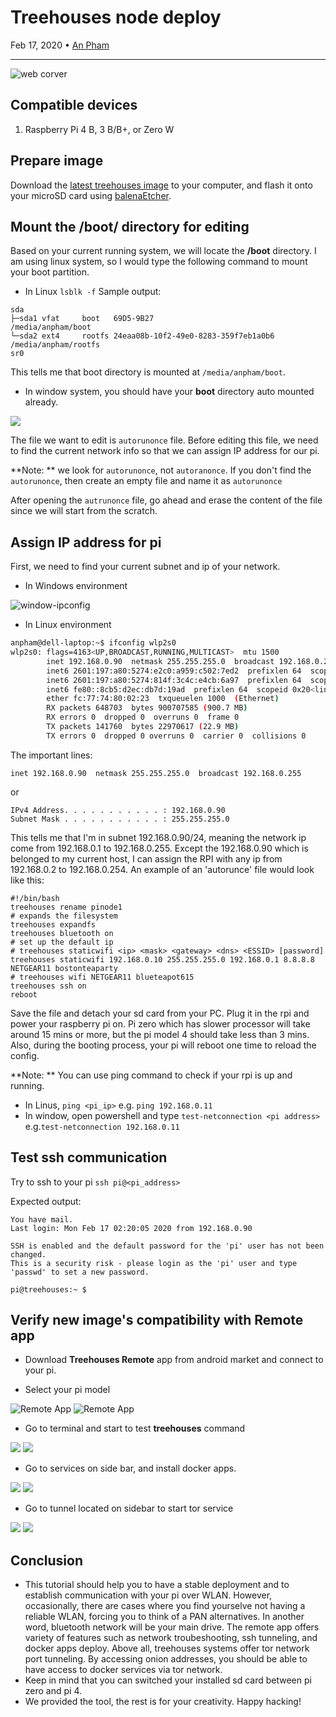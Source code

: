 # Treehouses node deploy

Feb 17, 2020 • [An Pham](https://github.com/phamduchongan93)

---
![](images/20200217-cover.jpg "web corver")

## Compatible devices
1.  Raspberry Pi 4 B, 3 B/B+, or Zero W

## Prepare image

Download the [latest treehouses image](http://download.treehouses.io/) to your computer, and flash it onto your microSD card using [balenaEtcher](https://etcher.io).

## Mount the **/boot/** directory for editing 
Based on your current running system, we will locate the **/boot** directory. I am using linux system, so I would type the following command to mount your boot partition.

- In Linux 
`lsblk -f`
Sample output:
```
sda                                                         
├─sda1 vfat     boot   69D5-9B27                            /media/anpham/boot
└─sda2 ext4     rootfs 24eaa08b-10f2-49e0-8283-359f7eb1a0b6 /media/anpham/rootfs
sr0                                                         
```
This tells me that boot directory is mounted at `/media/anpham/boot`. 

- In window system, you should have your **boot** directory auto mounted already.

![](images/20200217-windows-boot.png)

The file we want to edit  is `autorunonce` file. Before editing this file, we need to find the current network info so that we can assign IP address for our pi.

**Note: ** we look for `autorunonce`, not `autoranonce`. If you don't find the `autorunonce`, then create an empty file and name it as `autorunonce`

After opening the `autrunonce` file, go ahead and erase the content of the file since we will start from the scratch. 

## Assign IP address for pi
First, we need to find your current subnet and ip of your network. 

- In Windows environment

![window-ipconfig](images/20200217-windows-ipconfig.jpg)

- In Linux environment

```bash
anpham@dell-laptop:~$ ifconfig wlp2s0                                                                                                            
wlp2s0: flags=4163<UP,BROADCAST,RUNNING,MULTICAST>  mtu 1500                                                                                     
        inet 192.168.0.90  netmask 255.255.255.0  broadcast 192.168.0.255
        inet6 2601:197:a80:5274:e2c0:a959:c502:7ed2  prefixlen 64  scopeid 0x0<global>
        inet6 2601:197:a80:5274:814f:3c4c:e4cb:6a97  prefixlen 64  scopeid 0x0<global>
        inet6 fe80::8cb5:d2ec:db7d:19ad  prefixlen 64  scopeid 0x20<link>
        ether fc:77:74:80:02:23  txqueuelen 1000  (Ethernet)
        RX packets 648703  bytes 900707585 (900.7 MB)
        RX errors 0  dropped 0  overruns 0  frame 0
        TX packets 141760  bytes 22970617 (22.9 MB)
        TX errors 0  dropped 0 overruns 0  carrier 0  collisions 0
```

The important lines:

```
inet 192.168.0.90  netmask 255.255.255.0  broadcast 192.168.0.255
```

or 

```
IPv4 Address. . . . . . . . . . . : 192.168.0.90
Subnet Mask . . . . . . . . . . . : 255.255.255.0
```

This tells me that I'm in subnet 192.168.0.90/24, meaning the network ip come from 192.168.0.1 to 192.168.0.255. Except the 192.168.0.90 which is belonged to my current host, I can assign the RPI with any ip from 192.168.0.2 to 192.168.0.254.
An example of an 'autorunce' file would look like this:

```
#!/bin/bash
treehouses rename pinode1
# expands the filesystem
treehouses expandfs
treehouses bluetooth on
# set up the default ip
# treehouses staticwifi <ip> <mask> <gateway> <dns> <ESSID> [password]
treehouses staticwifi 192.168.0.10 255.255.255.0 192.168.0.1 8.8.8.8 NETGEAR11 bostonteaparty
# treehouses wifi NETGEAR11 blueteapot615
treehouses ssh on
reboot
```

Save the file and detach your sd card from your PC. Plug it in the rpi and power your raspberry pi on. Pi zero which has slower processor will take around 15 mins or more, but the pi model 4 should take less than 3 mins. Also, during the booting process, your pi will reboot one time to reload the config.

**Note: ** You can use ping command to check if your rpi is up and running.
- In Linus, `ping <pi_ip>`  e.g. `ping 192.168.0.11` 
- In window, open powershell and type `test-netconnection <pi address>` e.g.`test-netconnection 192.168.0.11`

## Test ssh communication
Try to ssh to your pi
`ssh pi@<pi_address>`

Expected output:
```
You have mail.
Last login: Mon Feb 17 02:20:05 2020 from 192.168.0.90
                                                                                                                                                 
SSH is enabled and the default password for the 'pi' user has not been changed.                                                                  
This is a security risk - please login as the 'pi' user and type 'passwd' to set a new password.                                                 

pi@treehouses:~ $ 
```

## Verify new image's compatibility with Remote app
- Download **Treehouses Remote** app from android market and connect to your pi.

- Select your pi model 

![Remote App](images/20200217-treehosues-remote.jpg)
![Remote App](images/20200217-remote-conneted.jpg)

- Go to terminal and start to test **treehouses** command

![](images/20200217-remote-terminal.jpg)
![](images/20200217-remote-command.jpg)

- Go to services on side bar, and install docker apps.

![](images/20200217-remote-services2.jpg)
![](images/20200217-remote-services.jpg)

- Go to tunnel located on sidebar to start tor service

![](images/20200217-remote-tunnel-sidebar.jpg)
![](images/20200217-remote-tunnel-main.jpg)

## Conclusion
- This tutorial should help you to have a stable deployment and to establish communication with your pi over WLAN. However, occasionally, there are cases where you find yourselve not having a reliable WLAN, forcing you to think of a PAN alternatives. In another word, bluetooth network will be your main drive. The remote app offers variety of features such as network troubeshooting, ssh tunneling, and docker apps deploy. Above all, treehouses systems offer tor network port tunneling. By accessing onion addresses, you should be able to have access to docker services via tor network. 
- Keep in mind that you can switched your installed sd card between pi zero and pi 4. 
- We provided the tool, the rest is for your creativity. Happy hacking!

